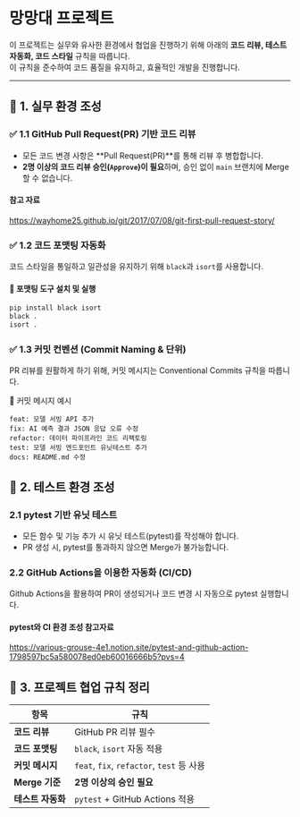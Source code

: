 # 망망대 프로젝트

이 프로젝트는 실무와 유사한 환경에서 협업을 진행하기 위해 아래의 **코드 리뷰, 테스트 자동화, 코드 스타일** 규칙을 따릅니다.  
이 규칙을 준수하여 코드 품질을 유지하고, 효율적인 개발을 진행합니다.  

---

## 📌 1. 실무 환경 조성

### ✅ 1.1 GitHub Pull Request(PR) 기반 코드 리뷰
- 모든 코드 변경 사항은 **Pull Request(PR)**를 통해 리뷰 후 병합합니다.
- **2명 이상의 코드 리뷰 승인(`Approve`)이 필요**하며, 승인 없이 `main` 브랜치에 Merge할 수 없습니다.

#### 참고 자료
https://wayhome25.github.io/git/2017/07/08/git-first-pull-request-story/

### ✅ 1.2 코드 포맷팅 자동화
코드 스타일을 통일하고 일관성을 유지하기 위해 `black`과 `isort`를 사용합니다.

#### 📌 **포맷팅 도구 설치 및 실행**
```bash
pip install black isort
black .
isort .
```

### ✅ 1.3 커밋 컨벤션 (Commit Naming & 단위)

PR 리뷰를 원활하게 하기 위해, 커밋 메시지는 Conventional Commits 규칙을 따릅니다.

📌 커밋 메시지 예시
```plantext
feat: 모델 서빙 API 추가
fix: AI 예측 결과 JSON 응답 오류 수정
refactor: 데이터 파이프라인 코드 리팩토링
test: 모델 서빙 엔드포인트 유닛테스트 추가
docs: README.md 수정
```


## 📌 2. 테스트 환경 조성

### 2.1 pytest 기반 유닛 테스트
- 모든 함수 및 기능 추가 시 유닛 테스트(pytest)를 작성해야 합니다.
- PR 생성 시, pytest를 통과하지 않으면 Merge가 불가능합니다.

### 2.2 GitHub Actions을 이용한 자동화 (CI/CD)

Github Actions을 활용하여 PR이 생성되거나 코드 변경 시 자동으로 pytest 실행합니다.

#### pytest와 CI 환경 조성 참고자료
https://various-grouse-4e1.notion.site/pytest-and-github-action-1798597bc5a580078ed0eb60016666b5?pvs=4


## 📌 3. 프로젝트 협업 규칙 정리
| 항목         | 규칙                           |
|-------------|------------------------------|
| **코드 리뷰** | GitHub PR 리뷰 필수           |
| **코드 포맷팅** | `black`, `isort` 자동 적용   |
| **커밋 메시지** | `feat`, `fix`, `refactor`, `test` 등 사용 |
| **Merge 기준** | **2명 이상의 승인 필요**       |
| **테스트 자동화** | `pytest` + GitHub Actions 적용 |
